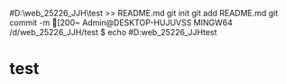 #D:\web_25226_JJH\test >> README.md
git init
git add README.md
git commit -m [200~
Admin@DESKTOP-HUJUVSS MINGW64 /d/web_25226_JJH/test
$ echo #D:web_25226_JJHtest
# test
